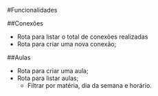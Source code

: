 #Funcionalidades 

##Conexões 

-  Rota para listar o total de conexões realizadas 
-  Rota para criar uma nova conexão; 

##Aulas 

- Rota para criar uma aula; 
- Rota para listar aulas; 
    - Filtrar por matéria, dia da semana e horário. 
